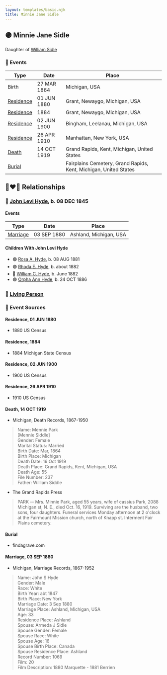 ```yaml
---
layout: templates/basic.njk
title: Minnie Jane Sidle
---
```

## 🟣 Minnie Jane Sidle

Daughter of [William Sidle](/people/3/31146208)

### 📆 Events

Type | Date | Place
------ | ------ | ------
Birth | 27 MAR 1864 | Michigan, USA
[Residence](#event-28095011-2e6c-4d92-85c7-1abd5bfbbb09) | 01 JUN 1880 | Grant, Newaygo, Michigan, USA
[Residence](#event-38ef0375-2b75-4edb-823b-101789140a31) | 1884 | Grant, Newaygo, Michigan, USA
[Residence](#event-04283ace-6962-4b0d-893f-1d1ce9e6b0c6) | 02 JUN 1900 | Bingham, Leelanau, Michigan, USA
[Residence](#event-a2163f3c-ff39-485d-8d6d-9e8969360fd6) | 26 APR 1910 | Manhattan, New York, USA
[Death](#event-5911a064-0171-48e4-82ff-5e63cd35e92b) | 14 OCT 1919 | Grand Rapids, Kent, Michigan, United States
[Burial](#event-4b2da07d-2edf-43ca-869e-086a05c33ca5) |  | Fairplains Cemetery, Grand Rapids, Kent, Michigan, United States

## 👩‍❤️‍👨 Relationships

### 🔵 [John Levi Hyde](/people/2/23020300), b. 08 DEC 1845

#### Events

Type | Date | Place
------ | ------ | ------
[Marriage](#event-2843513d-d7dd-4e6f-9eec-d1bb83f00b22) | 03 SEP 1880 | Ashland, Michigan, USA
#### Children With John Levi Hyde
* 🟣 [Rosa A. Hyde](/people/1/1137888), b. 08 AUG 1881
* 🟣 [Rhoda E. Hyde](/people/9/98029194), b. about 1882
* 🔵 [William C. Hyde](/people/2/28984848), b. June 1882
* 🟣 [Orpha Ann Hyde](/people/6/63932813), b. 24 OCT 1886
### 🔵 [Living Person](/people/4/42014344)

### 📰 Event Sources

#### <a id="event-28095011-2e6c-4d92-85c7-1abd5bfbbb09"></a> Residence, 01 JUN 1880
* 1880 US Census

#### <a id="event-38ef0375-2b75-4edb-823b-101789140a31"></a> Residence, 1884
* 1884 Michigan State Census

#### <a id="event-04283ace-6962-4b0d-893f-1d1ce9e6b0c6"></a> Residence, 02 JUN 1900
* 1900 US Census

#### <a id="event-a2163f3c-ff39-485d-8d6d-9e8969360fd6"></a> Residence, 26 APR 1910
* 1910 US Census

#### <a id="event-5911a064-0171-48e4-82ff-5e63cd35e92b"></a> Death, 14 OCT 1919
* Michigan, Death Records, 1867-1950
>   
  > Name: Mennie Park  
  > [Mennie Siddle]   
  > Gender: Female  
  > Marital Status: Married  
  > Birth Date: Mar, 1864  
  > Birth Place: Michigan  
  > Death Date: 16 Oct 1919  
  > Death Place: Grand Rapids, Kent, Michigan, USA  
  > Death Age: 55  
  > File Number: 237  
  > Father: William Siddle
* The Grand Rapids Press
>   
  > PARK -- Mrs. Minnie Park, aged 55 years, wife of cassius Park, 2088 Michigan st, N. E., died Oct. 16, 1919. Surviving are the husband, two sons, four daughters. Funeral services Monday afternoon at 2 o'clock at the Fairmount Mission church, north of Knapp st. Interment Fair Plains cemetery.

#### <a id="event-4b2da07d-2edf-43ca-869e-086a05c33ca5"></a> Burial
* findagrave.com

#### <a id="event-2843513d-d7dd-4e6f-9eec-d1bb83f00b22"></a> Marriage, 03 SEP 1880
* Michigan, Marriage Records, 1867-1952
>   
  > Name: John S Hyde  
  > Gender: Male  
  > Race: White  
  > Birth Year: abt 1847  
  > Birth Place: New York  
  > Marriage Date: 3 Sep 1880  
  > Marriage Place: Ashland, Michigan, USA  
  > Age: 33  
  > Residence Place: Ashland  
  > Spouse: Armeda J Sidle  
  > Spouse Gender: Female  
  > Spouse Race: White  
  > Spouse Age: 16  
  > Spouse Birth Place: Canada  
  > Spouse Residence Place: Ashland  
  > Record Number: 1069  
  > Film: 20  
  > Film Description: 1880 Marquette - 1881 Berrien